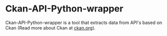 # Ckan-API-Python-wrapper
Ckan-API-Python-wrapper is a tool that extracts data from API's based on Ckan (Read more about Ckan at [ckan.org](https://ckan.org/)).

